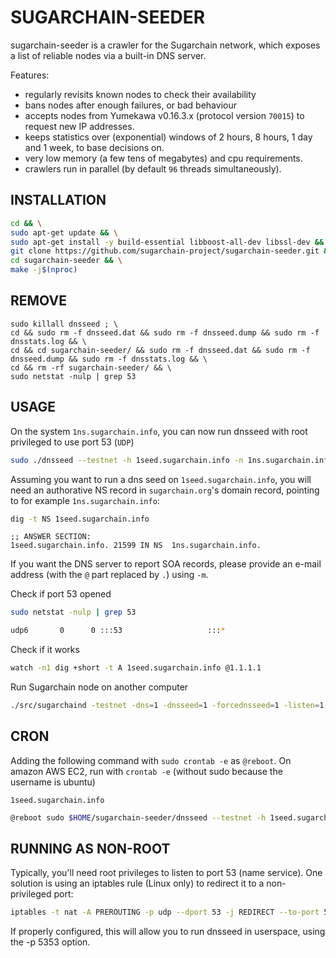SUGARCHAIN-SEEDER
==============

sugarchain-seeder is a crawler for the Sugarchain network, which exposes a list of reliable nodes via a built-in DNS server.

Features:
* regularly revisits known nodes to check their availability
* bans nodes after enough failures, or bad behaviour
* accepts nodes from Yumekawa v0.16.3.x (protocol version `70015`) to request new IP addresses.
* keeps statistics over (exponential) windows of 2 hours, 8 hours, 1 day and 1 week, to base decisions on.
* very low memory (a few tens of megabytes) and cpu requirements.
* crawlers run in parallel (by default `96` threads simultaneously).

INSTALLATION
------------

```bash
cd && \
sudo apt-get update && \
sudo apt-get install -y build-essential libboost-all-dev libssl-dev && \
git clone https://github.com/sugarchain-project/sugarchain-seeder.git && \
cd sugarchain-seeder && \
make -j$(nproc)
```

REMOVE
------

```
sudo killall dnsseed ; \
cd && sudo rm -f dnsseed.dat && sudo rm -f dnsseed.dump && sudo rm -f dnsstats.log && \
cd && cd sugarchain-seeder/ && sudo rm -f dnsseed.dat && sudo rm -f dnsseed.dump && sudo rm -f dnsstats.log && \
cd && rm -rf sugarchain-seeder/ && \
sudo netstat -nulp | grep 53
```

USAGE
-----

On the system `1ns.sugarchain.info`, you can now run dnsseed with root privileged to use port 53 (`UDP`)
```bash
sudo ./dnsseed --testnet -h 1seed.sugarchain.info -n 1ns.sugarchain.info -m cryptozeny.gmail.com
```

Assuming you want to run a dns seed on `1seed.sugarchain.info`, you will need an authorative NS record in `sugarchain.org`'s domain record, pointing to for example `1ns.sugarchain.info`:

```bash
dig -t NS 1seed.sugarchain.info
```

```
;; ANSWER SECTION:
1seed.sugarchain.info. 21599 IN	NS	1ns.sugarchain.info.
```

If you want the DNS server to report SOA records, please provide an e-mail address (with the `@` part replaced by `.`) using `-m`.

Check if port 53 opened
```bash
sudo netstat -nulp | grep 53

udp6       0      0 :::53                   :::*                                10949/dnsseed
```

Check if it works
```bash
watch -n1 dig +short -t A 1seed.sugarchain.info @1.1.1.1
```

Run Sugarchain node on another computer
```bash
./src/sugarchaind -testnet -dns=1 -dnsseed=1 -forcednsseed=1 -listen=1 -daemon
```

CRON
----
Adding the following command with `sudo crontab -e` as `@reboot`. On amazon AWS EC2, run with `crontab -e` (without sudo because the username is ubuntu)

`1seed.sugarchain.info`
```bash
@reboot sudo $HOME/sugarchain-seeder/dnsseed --testnet -h 1seed.sugarchain.info -n 1ns.sugarchain.info -m cryptozeny.gmail.com
```

RUNNING AS NON-ROOT
-------------------

Typically, you'll need root privileges to listen to port 53 (name service). One solution is using an iptables rule (Linux only) to redirect it to a non-privileged port:

```bash
iptables -t nat -A PREROUTING -p udp --dport 53 -j REDIRECT --to-port 5353
```

If properly configured, this will allow you to run dnsseed in userspace, using the -p 5353 option.
